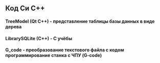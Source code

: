 ## Код Си C++

#### TreeModel (Qt C++) - представление таблицы базы данных в виде дерева

#### LibrarySQLite (C++) - С учёбы

#### G_code - преобразование текстового файла с кодом программирование станка с ЧПУ (G-code) 
